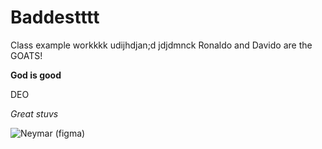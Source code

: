 # Baddestttt
Class example workkkk
udijhdjan;d
jdjdmnck
Ronaldo and Davido are the GOATS!

**God is good** 

DEO

*Great stuvs* 

![Neymar (figma)](https://github.com/Daveyoo1/Daveyyy/assets/158174456/008176da-2bf7-4c4b-adbf-5b149c26e9fb)

